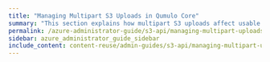 ```yaml
---
title: "Managing Multipart S3 Uploads in Qumulo Core"
summary: "This section explains how multipart S3 uploads affect usable capacity on a Qumulo cluster and how to abort and clean up multipart uploads manually or automatically."
permalink: /azure-administrator-guide/s3-api/managing-multipart-uploads.html
sidebar: azure_administrator_guide_sidebar
include_content: content-reuse/admin-guides/s3-api/managing-multipart-uploads.md
---
```


